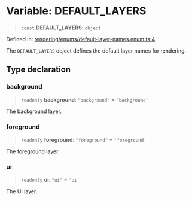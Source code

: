 # Variable: DEFAULT\_LAYERS

> `const` **DEFAULT\_LAYERS**: `object`

Defined in: [rendering/enums/default-layer-names.enum.ts:4](https://github.com/Forge-Game-Engine/Forge/blob/6a4c05c6b58848e53a4f2ca7d9cd2f9b6c10e5ac/src/rendering/enums/default-layer-names.enum.ts#L4)

The `DEFAULT_LAYERS` object defines the default layer names for rendering.

## Type declaration

### background

> `readonly` **background**: `"background"` = `'background'`

The background layer.

### foreground

> `readonly` **foreground**: `"foreground"` = `'foreground'`

The foreground layer.

### ui

> `readonly` **ui**: `"ui"` = `'ui'`

The UI layer.
